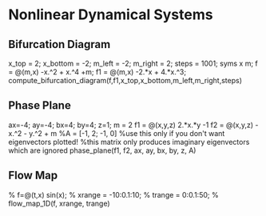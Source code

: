 # Nonlinear Dynamical Systems

## Bifurcation Diagram

x_top = 2;
x_bottom = -2;
m_left = -2;
m_right = 2;
steps = 1001;
syms x m;
f = @(m,x) -x.^2 + x.^4 +m;
f1 = @(m,x) -2.*x + 4.*x.^3;
compute_bifurcation_diagram(f,f1,x_top,x_bottom,m_left,m_right,steps)

## Phase Plane

ax=-4;
ay=-4;
bx=4;
by=4;
z=1;
m = 2
f1 = @(x,y,z) 2.*x.*y -1
f2 = @(x,y,z) -x.^2 - y.^2 + m
%A = [-1, 2; -1, 0] %use this only if you don't want eigenvectors plotted!
%this matrix only produces imaginary eigenvectors which are ignored
phase_plane(f1, f2, ax, ay, bx, by, z, A)

## Flow Map

% f=@(t,x) sin(x);
% xrange = -10:0.1:10;
% trange = 0:0.1:50;
% flow_map_1D(f, xrange, trange)
